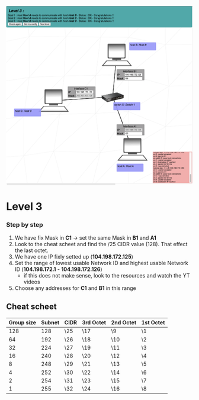 <img width="1149" alt="Level 1" src="Level_03.png">











































# Level 3
### Step by step
1. We have fix Mask in **C1** -> set the same Mask in **B1** and **A1**
2. Look to the cheat scheet and find the /25 CIDR value (128). That effect the last octet.
3. We have one IP fixly setted up (**104.198.172.125**)
4. Set the range of lowest usable Network ID and highest usable Network ID (**104.198.172.1** - **104.198.172.126**)
	- if this does not make sense, look to the resources and watch the YT videos
5. Choose any addresses for **C1** and **B1** in this range


## Cheat scheet
|Group size|Subnet|CIDR|3rd Octet|2nd Octet|1st Octet|
|    -     |   -  |  - |    -    |    -    |    -    |
|   128    |  128 | \25|   \17   |   \9    |   \1    |
|    64    |  192 | \26|   \18   |   \10   |   \2    |
|    32    |  224 | \27|   \19   |   \11   |   \3    |
|    16    |  240 | \28|   \20   |   \12   |   \4    |
|    8     |  248 | \29|   \21   |   \13   |   \5    |
|    4     |  252 | \30|   \22   |   \14   |   \6    |
|    2     |  254 | \31|   \23   |   \15   |   \7    |
|    1     |  255 | \32|   \24   |   \16   |   \8    |
